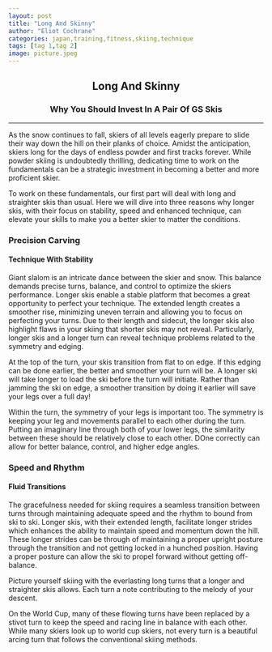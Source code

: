 ```yaml
---
layout: post
title: "Long And Skinny"
author: "Eliot Cochrane"
categories: japan,training,fitness,skiing,technique
tags: [tag 1,tag 2]
image: picture.jpeg
---
```


## <center>Long And Skinny</center>
### <center>Why You Should Invest In A Pair Of GS Skis</center>

***

As the snow continues to fall, skiers of all levels eagerly prepare to slide their way down the hill on their planks of choice. Amidst the anticipation, skiers long for the days of endless powder and first tracks forever. While powder skiing is undoubtedly thrilling, dedicating time to work on the fundamentals can be a strategic investment in becoming a better and more proficient skier.

To work on these fundamentals, our first part will deal with long and straighter skis than usual. Here we will dive into three reasons why longer skis, with their focus on stability, speed and enhanced technique, can elevate your skills to make you a better skier to matter the conditions.

### Precision Carving
#### Technique With Stability

Giant slalom is an intricate dance between the skier and snow. This balance demands precise turns, balance, and control to optimize the skiers performance. Longer skis enable a stable platform that becomes a great opportunity to perfect your technique. The extended length creates a smoother rise, minimizing uneven terrain and allowing you to focus on perfecting your turns. Due to their length and sidecut, the longer skis also highlight flaws in your skiing that shorter skis may not reveal. Particularly, longer skis and a longer turn can reveal technique problems related to the symmetry and edging.

At the top of the turn, your skis transition from flat to on edge. If this edging can be done earlier, the better and smoother your turn will be. A longer ski will take longer to load the ski before the turn will initiate. Rather than jamming the ski on edge, a smoother transition by doing it earlier will save your legs over a full day!

Within the turn, the symmetry of your legs is important too. The symmetry is keeping your leg and movements parallel to each other during the turn. Putting an imaginary line through both of your lower legs, the similarity between these should be relatively close to each other. DOne correctly can allow for better balance, control, and higher edge angles.

### Speed and Rhythm
#### Fluid Transitions

The gracefulness needed for skiing requires a seamless transition between turns through maintaining adequate speed and the rhythm to bound from ski to ski. Longer skis, with their extended length, facilitate longer strides which enhances the ability to maintain speed and momentum down the hill. These longer strides can be through of maintaining a proper upright posture through the transition and not getting locked in a hunched position. Having a proper posture can allow the ski to propel forward without getting off-balance.

Picture yourself skiing with the everlasting long turns that a longer and straighter skis allows. Each turn a note contributing to the melody of your descent. 

 On the World Cup, many of these flowing turns have been replaced by a stivot turn to keep the speed and racing line in balance with each other. While many skiers look up to world cup skiers, not every turn is a beautiful arcing turn that follows the conventional skiing methods.